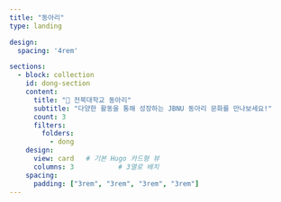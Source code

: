 ```yaml
---
title: "동아리"
type: landing

design:
  spacing: '4rem'

sections:
  - block: collection
    id: dong-section
    content:
      title: "🏫 전북대학교 동아리"
      subtitle: "다양한 활동을 통해 성장하는 JBNU 동아리 문화를 만나보세요!"
      count: 3
      filters:
        folders:
          - dong
    design:
      view: card   # 기본 Hugo 카드형 뷰
      columns: 3           # 3열로 배치
    spacing:
      padding: ["3rem", "3rem", "3rem", "3rem"] 
---
```



